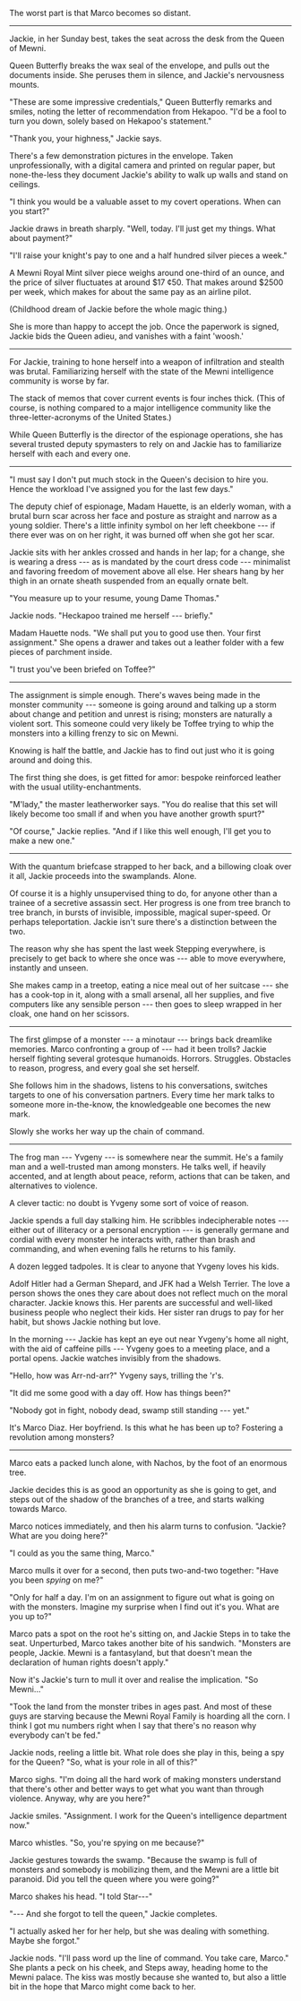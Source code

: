 The worst part is that Marco becomes so distant.

----

Jackie, in her Sunday best,
takes the seat across the desk from the Queen of Mewni.

Queen Butterfly breaks the wax seal of the envelope, and
pulls out the documents inside. She peruses them in silence,
and Jackie's nervousness mounts.

"These are some impressive credentials," Queen Butterfly remarks and smiles,
noting the letter of recommendation from Hekapoo. "I'd be a fool to turn you down,
solely based on Hekapoo's statement."

"Thank you, your highness," Jackie says.

There's a few demonstration pictures in the envelope. Taken unprofessionally,
with a digital camera and printed on regular paper, but none-the-less they document
Jackie's ability to walk up walls and stand on ceilings.

"I think you would be a valuable asset to my covert operations. When can you start?"

Jackie draws in breath sharply. "Well, today. I'll just get my things. What about
payment?"

"I'll raise your knight's pay to one and a half hundred silver pieces a week."

A Mewni Royal Mint silver piece weighs around one-third of an ounce,
and the price of silver fluctuates at around $17 ¢50. That makes around $2500 per week,
which makes for about the same pay as an airline pilot.

(Childhood dream of Jackie before the whole magic thing.)

She is more than happy to accept the job. Once the paperwork is signed, Jackie bids
the Queen adieu, and vanishes with a faint 'woosh.'

----

For Jackie, training to hone herself into a weapon of infiltration and stealth was brutal.
Familiarizing herself with the state of the Mewni intelligence community is worse by far.

The stack of memos that cover current events is four inches thick. (This of course, is nothing
compared to a major intelligence community like the three-letter-acronyms of the United States.)

While Queen Butterfly is the director of the espionage operations, she has several trusted
deputy spymasters to rely on and Jackie has to familiarize herself with each and every one.

----

"I must say I don't put much stock in the Queen's decision to hire you. Hence the workload
I've assigned you for the last few days."

The deputy chief of espionage, Madam Hauette, is an elderly woman, with a brutal burn scar across her face
and posture as straight and narrow as a young soldier. There's a little infinity symbol on
her left cheekbone --- if there ever was on on her right, it was burned off when she got
her scar.

Jackie sits with her ankles crossed and hands in her lap; for a change, she is wearing a
dress --- as is mandated by the court dress code --- minimalist and favoring freedom
of movement above all else. Her shears hang by her thigh in an ornate sheath suspended
from an equally ornate belt.

"You measure up to your resume, young Dame Thomas."

Jackie nods. "Heckapoo trained me herself --- briefly."

Madam Hauette nods. "We shall put you to good use then. Your first assignment." She opens
a drawer and takes out a leather folder with a few pieces of parchment inside.

"I trust you've been briefed on Toffee?"

----

The assignment is simple enough. There's waves being made in the monster community --- someone
is going around and talking up a storm about change and petition and unrest is rising; monsters
are naturally a violent sort. This someone could very likely be Toffee trying to whip the
monsters into a killing frenzy to sic on Mewni.

Knowing is half the battle, and Jackie has to find out just who it is going around
and doing this.

The first thing she does, is get fitted for amor: bespoke reinforced leather with the
usual utility-enchantments.

"M'lady," the master leatherworker says. "You do realise that this set will likely become too
small if and when you have another growth spurt?"

"Of course," Jackie replies. "And if I like this well enough, I'll get you to make
a new one."

----

With the quantum briefcase strapped to her back, and a billowing cloak over it all,
Jackie proceeds into the swamplands. Alone.

Of course it is a highly unsupervised thing to do, for anyone other than a trainee
of a secretive assassin sect. Her progress is one from tree branch to tree branch,
in bursts of invisible, impossible, magical super-speed. Or perhaps teleportation.
Jackie isn't sure there's a distinction between the two.

The reason why she has spent the last week Stepping everywhere, is precisely to get
back to where she once was --- able to move everywhere, instantly and unseen.

She makes camp in a treetop, eating a nice meal out of her suitcase --- she has a cook-top in it,
along with a small arsenal, all her supplies, and five computers like any sensible person ---
then goes to sleep wrapped in her cloak, one hand on her scissors.

----

The first glimpse of a monster --- a minotaur --- brings back dreamlike memories. Marco confronting a group
of --- had it been trolls? Jackie herself fighting several grotesque humanoids. Horrors.
Struggles. Obstacles to reason, progress, and every goal she set herself.

She follows him in the shadows, listens to his conversations, switches targets to one of his
conversation partners. Every time her mark talks to someone more in-the-know, the knowledgeable one
becomes the new mark.

Slowly she works her way up the chain of command.

----

The frog man --- Yvgeny --- is somewhere near the summit. He's a family man and a well-trusted
man among monsters. He talks well, if heavily accented, and at length about peace, reform, actions
that can be taken, and alternatives to violence.

A clever tactic: no doubt is Yvgeny some sort of voice of reason.

Jackie spends a full day stalking him. He scribbles indecipherable notes --- either out of
illiteracy or a personal encryption --- is generally germane and cordial with every monster
he interacts with, rather than brash and commanding, and when evening falls he returns to his
family.

A dozen legged tadpoles. It is clear to anyone that Yvgeny loves his kids.

Adolf Hitler had a German Shepard, and JFK had a Welsh Terrier. The love a person shows
the ones they care about does not reflect much on the moral character. Jackie knows this.
Her parents are successful and well-liked business people who neglect their kids. Her sister
ran drugs to pay for her habit, but shows Jackie nothing but love.

In the morning --- Jackie has kept an eye out near Yvgeny's home all night, with the
aid of caffeine pills --- Yvgeny goes to a meeting place, and a portal opens. Jackie watches
invisibly from the shadows.

"Hello, how was Arr-nd-arr?" Yvgeny says, trilling the 'r's.

"It did me some good with a day off. How has things been?"

"Nobody got in fight, nobody dead, swamp still standing --- yet."

It's Marco Diaz. Her boyfriend. Is this what he has been up to? Fostering
a revolution among monsters?

----

Marco eats a packed lunch alone, with Nachos, by the foot of an enormous tree.

Jackie decides this is as good an opportunity as she is going to get, and steps
out of the shadow of the branches of a tree, and starts walking towards Marco.

Marco notices immediately, and then his alarm turns to confusion. "Jackie? What
are you doing here?"

"I could as you the same thing, Marco."

Marco mulls it over for a second, then puts two-and-two together: "Have you been _spying_ on me?"

"Only for half a day. I'm on an assignment to figure out what is going on with the monsters.
Imagine my surprise when I find out it's you. What are you up to?"

Marco pats a spot on the root he's sitting on, and Jackie Steps in to take the seat. Unperturbed,
Marco takes another bite of his sandwich. "Monsters are people, Jackie. Mewni is a fantasyland, but
that doesn't mean the declaration of human rights doesn't apply."

Now it's Jackie's turn to mull it over and realise the implication. "So Mewni..."

"Took the land from the monster tribes in ages past. And most of these guys are starving because
the Mewni Royal Family is hoarding all the corn. I think I got mu numbers right when I say that
there's no reason why everybody can't be fed."

Jackie nods, reeling a little bit. What role does she play in this, being a spy for the Queen?
"So, what is your role in all of this?"

Marco sighs. "I'm doing all the hard work of making monsters understand that there's other
and better ways to get what you want than through violence. Anyway, why are you here?"

Jackie smiles. "Assignment. I work for the Queen's intelligence department now."

Marco whistles. "So, you're spying on me because?"

Jackie gestures towards the swamp. "Because the swamp is full of monsters and somebody is
mobilizing them, and the Mewni are a little bit paranoid. Did you tell the queen where you
were going?"

Marco shakes his head. "I told Star---"

"--- And she forgot to tell the queen," Jackie completes.

"I actually asked her for her help, but she was dealing with something. Maybe she forgot."

Jackie nods. "I'll pass word up the line of command. You take care, Marco." She plants a peck on
his cheek, and Steps away, heading home to the Mewni palace. The kiss was mostly because she wanted
to, but also a little bit in the hope that Marco might come back to her.
